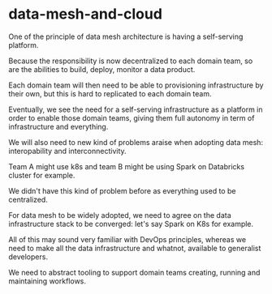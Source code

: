 # data-mesh-and-cloud

One of the principle of data mesh architecture is having a self-serving platform.

Because the responsibility is now decentralized to each domain team, so are the abilities to build, deploy, monitor a data product.

Each domain team will then need to be able to provisioning infrastructure by their own, but this is hard to replicated to each domain team.

Eventually, we see the need for a self-serving infrastructure as a platform in order to enable those domain teams, giving them full autonomy in term of infrastructure and everything.

We will also need to new kind of problems araise when adopting data mesh: interopability and interconnectivity.

Team A might use k8s and team B might be using Spark on Databricks cluster for example.

We didn't have this kind of problem before as everything used to be centralized.

For data mesh to be widely adopted, we need to agree on the data infrastructure stack to be converged: let's say Spark on K8s for example.

All of this may sound very familiar with DevOps principles, whereas we need to make all the data infrastructure and whatnot, available to generalist developers.

We need to abstract tooling to support domain teams creating, running and maintaining workflows.
